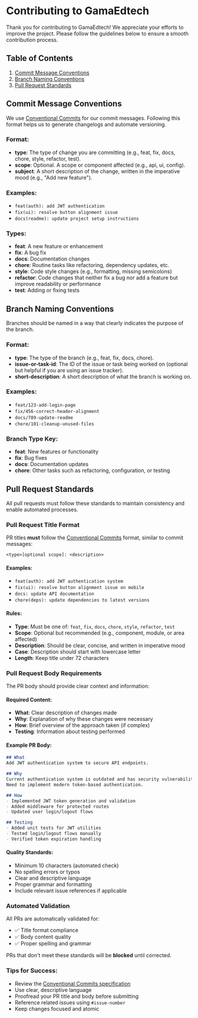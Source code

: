 # Contributing to GamaEdtech

Thank you for contributing to GamaEdtech! We appreciate your efforts to improve the project. Please follow the guidelines below to ensure a smooth contribution process.

## Table of Contents
1. [Commit Message Conventions](#commit-message-conventions)
2. [Branch Naming Conventions](#branch-naming-conventions)
3. [Pull Request Standards](#pull-request-standards)

## Commit Message Conventions

We use [Conventional Commits](https://www.conventionalcommits.org/en/v1.0.0/) for our commit messages. Following this format helps us to generate changelogs and automate versioning.

### Format:

- **type**: The type of change you are committing (e.g., feat, fix, docs, chore, style, refactor, test).
- **scope**: Optional. A scope or component affected (e.g., api, ui, config).
- **subject**: A short description of the change, written in the imperative mood (e.g., "Add new feature").

### Examples:
- `feat(auth): add JWT authentication`
- `fix(ui): resolve button alignment issue`
- `docs(readme): update project setup instructions`

### Types:
- **feat**: A new feature or enhancement
- **fix**: A bug fix
- **docs**: Documentation changes
- **chore**: Routine tasks like refactoring, dependency updates, etc.
- **style**: Code style changes (e.g., formatting, missing semicolons)
- **refactor**: Code changes that neither fix a bug nor add a feature but improve readability or performance
- **test**: Adding or fixing tests



## Branch Naming Conventions

Branches should be named in a way that clearly indicates the purpose of the branch.

### Format:

- **type**: The type of the branch (e.g., feat, fix, docs, chore).
- **issue-or-task-id**: The ID of the issue or task being worked on (optional but helpful if you are using an issue tracker).
- **short-description**: A short description of what the branch is working on.

### Examples:
- `feat/123-add-login-page`
- `fix/456-correct-header-alignment`
- `docs/789-update-readme`
- `chore/101-cleanup-unused-files`

### Branch Type Key:
- **feat**: New features or functionality
- **fix**: Bug fixes
- **docs**: Documentation updates
- **chore**: Other tasks such as refactoring, configuration, or testing

## Pull Request Standards

All pull requests must follow these standards to maintain consistency and enable automated processes.

### Pull Request Title Format

PR titles **must** follow the [Conventional Commits](https://www.conventionalcommits.org/) format, similar to commit messages:

```
<type>[optional scope]: <description>
```

#### Examples:
- `feat(auth): add JWT authentication system`
- `fix(ui): resolve button alignment issue on mobile`
- `docs: update API documentation`
- `chore(deps): update dependencies to latest versions`

#### Rules:
- **Type**: Must be one of: `feat`, `fix`, `docs`, `chore`, `style`, `refactor`, `test`
- **Scope**: Optional but recommended (e.g., component, module, or area affected)
- **Description**: Should be clear, concise, and written in imperative mood
- **Case**: Description should start with lowercase letter
- **Length**: Keep title under 72 characters

### Pull Request Body Requirements

The PR body should provide clear context and information:

#### Required Content:
- **What**: Clear description of changes made
- **Why**: Explanation of why these changes were necessary
- **How**: Brief overview of the approach taken (if complex)
- **Testing**: Information about testing performed

#### Example PR Body:
```markdown
## What
Add JWT authentication system to secure API endpoints.

## Why
Current authentication system is outdated and has security vulnerabilities.
Need to implement modern token-based authentication.

## How
- Implemented JWT token generation and validation
- Added middleware for protected routes
- Updated user login/logout flows

## Testing
- Added unit tests for JWT utilities
- Tested login/logout flows manually
- Verified token expiration handling
```

#### Quality Standards:
- Minimum 10 characters (automated check)
- No spelling errors or typos
- Clear and descriptive language
- Proper grammar and formatting
- Include relevant issue references if applicable

### Automated Validation

All PRs are automatically validated for:
- ✅ Title format compliance
- ✅ Body content quality
- ✅ Proper spelling and grammar

PRs that don't meet these standards will be **blocked** until corrected.

### Tips for Success:
- Review the [Conventional Commits specification](https://www.conventionalcommits.org/)
- Use clear, descriptive language
- Proofread your PR title and body before submitting
- Reference related issues using `#issue-number`
- Keep changes focused and atomic
